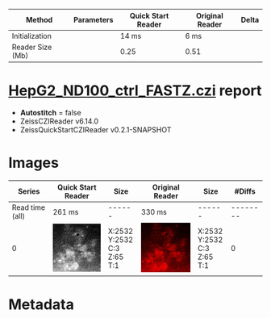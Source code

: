 |  Method            | Parameters       | Quick Start Reader | Original Reader | Delta  |
| -------------------|------------------|--------------------|-----------------|------- |
| Initialization     |                  |14 ms|6 ms|        |
| Reader Size (Mb)     |                  |0.25|0.51|        |
# [HepG2_ND100_ctrl_FASTZ.czi](https://zenodo.org/record/5068754/files/HepG2_ND100_ctrl_FASTZ.czi) report
 - **Autostitch** = false
 - ZeissCZIReader v6.14.0
 - ZeissQuickStartCZIReader v0.2.1-SNAPSHOT

# Images 

| Series            | Quick Start Reader | Size | Original Reader | Size | #Diffs |
|-------------------|--------------------|------|-----------------|------|--------|
| Read time (all)   |261 ms|------|330 ms|------|--------|
|0|![HepG2_ND100_ctrl_FASTZ.quick_true.flat_true.stitch_false.series_0.jpg](HepG2_ND100_ctrl_FASTZ/HepG2_ND100_ctrl_FASTZ.quick_true.flat_true.stitch_false.series_0.jpg)|X:2532<br>Y:2532<br>C:3<br>Z:65<br>T:1|![HepG2_ND100_ctrl_FASTZ.quick_false.flat_true.stitch_false.series_0.jpg](HepG2_ND100_ctrl_FASTZ/HepG2_ND100_ctrl_FASTZ.quick_false.flat_true.stitch_false.series_0.jpg)|X:2532<br>Y:2532<br>C:3<br>Z:65<br>T:1|0|

# Metadata


